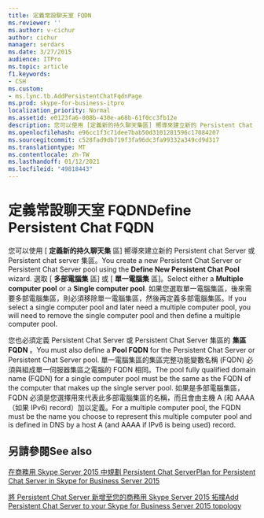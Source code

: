```yaml
---
title: 定義常設聊天室 FQDN
ms.reviewer: ''
ms.author: v-cichur
author: cichur
manager: serdars
ms.date: 3/27/2015
audience: ITPro
ms.topic: article
f1.keywords:
- CSH
ms.custom:
- ms.lync.tb.AddPersistentChatFqdnPage
ms.prod: skype-for-business-itpro
localization_priority: Normal
ms.assetid: e0123fa6-008b-430e-a68b-61f0cc3fb12e
description: 您可以使用 [定義新的持久聊天集區] 嚮導來建立新的 Persistent Chat Server 或 Persistent Chat Server 集區。 選取 [多部電腦集區] 或 [單一電腦集區]。 如果您選取單一電腦集區，後來需要多部電腦集區，則必須移除單一電腦集區，然後再定義多部電腦集區。
ms.openlocfilehash: e96cc1f3c71dee7bab50d3101281596c17084207
ms.sourcegitcommit: c528fad9db719f3fa96dc3fa99332a349cd9d317
ms.translationtype: MT
ms.contentlocale: zh-TW
ms.lasthandoff: 01/12/2021
ms.locfileid: "49818443"
---
```

# <a name="define-persistent-chat-fqdn"></a><span data-ttu-id="f2245-105">定義常設聊天室 FQDN</span><span class="sxs-lookup"><span data-stu-id="f2245-105">Define Persistent Chat FQDN</span></span>
 
<span data-ttu-id="f2245-106">您可以使用 [ **定義新的持久聊天集** 區] 嚮導來建立新的 Persistent chat Server 或 Persistent chat server 集區。</span><span class="sxs-lookup"><span data-stu-id="f2245-106">You create a new Persistent Chat Server or Persistent Chat Server pool using the **Define New Persistent Chat Pool** wizard.</span></span> <span data-ttu-id="f2245-107">選取 [ **多部電腦集** 區] 或 [ **單一電腦集** 區]。</span><span class="sxs-lookup"><span data-stu-id="f2245-107">Select either a **Multiple computer pool** or a **Single computer pool**.</span></span> <span data-ttu-id="f2245-108">如果您選取單一電腦集區，後來需要多部電腦集區，則必須移除單一電腦集區，然後再定義多部電腦集區。</span><span class="sxs-lookup"><span data-stu-id="f2245-108">If you select a single computer pool and later need a multiple computer pool, you will need to remove the single computer pool and then define a multiple computer pool.</span></span>
  
<span data-ttu-id="f2245-109">您也必須定義 Persistent Chat Server 或 Persistent Chat Server 集區的 **集區 FQDN** 。</span><span class="sxs-lookup"><span data-stu-id="f2245-109">You must also define a **Pool FQDN** for the Persistent Chat Server or Persistent Chat Server pool.</span></span> <span data-ttu-id="f2245-110">單一電腦集區的集區完整功能變數名稱 (FQDN) 必須與組成單一伺服器集區之電腦的 FQDN 相同。</span><span class="sxs-lookup"><span data-stu-id="f2245-110">The pool fully qualified domain name (FQDN) for a single computer pool must be the same as the FQDN of the computer that makes up the single server pool.</span></span> <span data-ttu-id="f2245-111">如果是多部電腦集區，FQDN 必須是您選擇用來代表此多部電腦集區的名稱，而且會由主機 A (和 AAAA （如果 IPv6) record）加以定義。</span><span class="sxs-lookup"><span data-stu-id="f2245-111">For a multiple computer pool, the FQDN must be the name you choose to represent this multiple computer pool and is defined in DNS by a host A (and AAAA if IPv6 is being used) record.</span></span>
  
## <a name="see-also"></a><span data-ttu-id="f2245-112">另請參閱</span><span class="sxs-lookup"><span data-stu-id="f2245-112">See also</span></span>

[<span data-ttu-id="f2245-113">在商務用 Skype Server 2015 中規劃 Persistent Chat Server</span><span class="sxs-lookup"><span data-stu-id="f2245-113">Plan for Persistent Chat Server in Skype for Business Server 2015</span></span>](../../plan-your-deployment/persistent-chat-server/persistent-chat-server.md)
  
[<span data-ttu-id="f2245-114">將 Persistent Chat Server 新增至您的商務用 Skype Server 2015 拓撲</span><span class="sxs-lookup"><span data-stu-id="f2245-114">Add Persistent Chat Server to your Skype for Business Server 2015 topology</span></span>](../../deploy/deploy-persistent-chat-server/add-persistent-chat-server.md)
